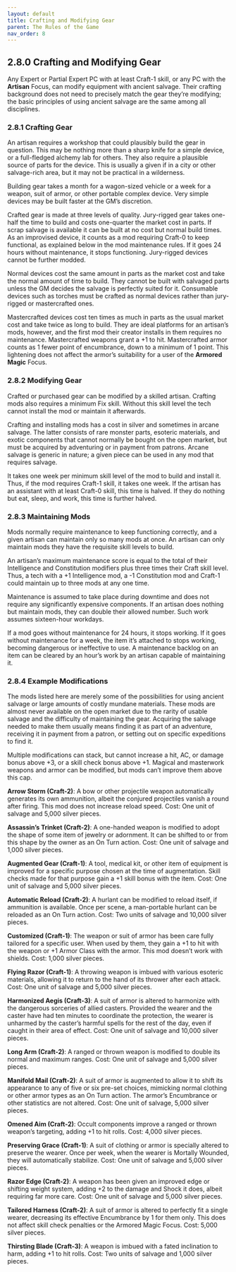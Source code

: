 ```yaml
---
layout: default
title: Crafting and Modifying Gear
parent: The Rules of the Game
nav_order: 8
---
```


## 2.8.0 Crafting and Modifying Gear

Any Expert or Partial Expert PC with at least Craft-1 skill, or any PC with the **Artisan** Focus, can modify equipment with ancient salvage.
Their crafting background does not need to precisely match the gear they’re modifying; the basic principles of using ancient salvage are the same among all disciplines.

### 2.8.1 Crafting Gear

An artisan requires a workshop that could plausibly build the gear in question.
This may be nothing more than a sharp knife for a simple device, or a full-fledged alchemy lab for others.
They also require a plausible source of parts for the device.
This is usually a given if in a city or other salvage-rich area, but it may not be practical in a wilderness.

Building gear takes a month for a wagon-sized vehicle or a week for a weapon, suit of armor, or other portable complex device.
Very simple devices may be built faster at the GM’s discretion.

Crafted gear is made at three levels of quality.
Jury-rigged gear takes one-half the time to build and costs one-quarter the market cost in parts.
If scrap salvage is available it can be built at no cost but normal build times.
As an improvised device, it counts as a mod requiring Craft-0 to keep functional, as explained below in the mod maintenance rules.
If it goes 24 hours without maintenance, it stops functioning.
Jury-rigged devices cannot be further modded.

Normal devices cost the same amount in parts as the market cost and take the normal amount of time to build.
They cannot be built with salvaged parts unless the GM decides the salvage is perfectly suited for it.
Consumable devices such as torches must be crafted as normal devices rather than jury-rigged or mastercrafted ones.

Mastercrafted devices cost ten times as much in parts as the usual market cost and take twice as long to build.
They are ideal platforms for an artisan’s mods, however, and the first mod their creator installs in them requires no maintenance.
Mastercrafted weapons grant a +1 to hit.
Mastercrafted armor counts as 1 fewer point of encumbrance, down to a minimum of 1 point.
This lightening does not affect the armor’s suitability for a user of the **Armored Magic** Focus.

### 2.8.2 Modifying Gear

Crafted or purchased gear can be modified by a skilled artisan.
Crafting mods also requires a minimum Fix skill.
Without this skill level the tech cannot install the mod or maintain it afterwards.

Crafting and installing mods has a cost in silver and sometimes in arcane salvage.
The latter consists of rare monster parts, esoteric materials, and exotic components that cannot normally be bought on the open market, but must be acquired by adventuring or in payment from patrons.
Arcane salvage is generic in nature; a given piece can be used in any mod that requires salvage.

It takes one week per minimum skill level of the mod to build and install it.
Thus, if the mod requires Craft-1 skill, it takes one week.
If the artisan has an assistant with at least Craft-0 skill, this time is halved.
If they do nothing but eat, sleep, and work, this time is further halved.

### 2.8.3 Maintaining Mods

Mods normally require maintenance to keep functioning correctly, and a given artisan can maintain only so many mods at once.
An artisan can only maintain mods they have the requisite skill levels to build.

An artisan’s maximum maintenance score is equal to the total of their Intelligence and Constitution modifiers plus three times their Craft skill level.
Thus, a tech with a +1 Intelligence mod, a -1 Constitution mod and Craft-1 could maintain up to three mods at any one time.

Maintenance is assumed to take place during downtime and does not require any significantly expensive components.
If an artisan does nothing but maintain mods, they can double their allowed number.
Such work assumes sixteen-hour workdays.

If a mod goes without maintenance for 24 hours, it stops working.
If it goes without maintenance for a week, the item it’s attached to stops working, becoming dangerous or ineffective to use.
A maintenance backlog on an item can be cleared by an hour’s work by an artisan capable of maintaining it.

### 2.8.4 Example Modifications

The mods listed here are merely some of the possibilities for using ancient salvage or large amounts of costly mundane materials.
These mods are almost never available on the open market due to the rarity of usable salvage and the difficulty of maintaining the gear.
Acquiring the salvage needed to make them usually means finding it as part of an adventure, receiving it in payment from a patron, or setting out on specific expeditions to find it.

Multiple modifications can stack, but cannot increase a hit, AC, or damage bonus above +3, or a skill check bonus above +1.
Magical and masterwork weapons and armor can be modified, but mods can’t improve them above this cap.

**Arrow Storm (Craft-2)**: A bow or other projectile weapon automatically generates its own ammunition, albeit the conjured projectiles vanish a round after firing.
This mod does not increase reload speed.
Cost: One unit of salvage and 5,000 silver pieces.

**Assassin’s Trinket (Craft-2)**: A one-handed weapon is modified to adopt the shape of some item of jewelry or adornment.
It can be shifted to or from this shape by the owner as an On Turn action.
Cost: One unit of salvage and 1,000 silver pieces.

**Augmented Gear (Craft-1)**: A tool, medical kit, or other item of equipment is improved for a specific purpose chosen at the time of augmentation.
Skill checks made for that purpose gain a +1 skill bonus with the item.
Cost: One unit of salvage and 5,000 silver pieces.

**Automatic Reload (Craft-2)**: A hurlant can be modified to reload itself, if ammunition is available.
Once per scene, a man-portable hurlant can be reloaded as an On Turn action.
Cost: Two units of salvage and 10,000 silver pieces.

**Customized (Craft-1)**: The weapon or suit of armor has been care fully tailored for a specific user.
When used by them, they gain a +1 to hit with the weapon or +1 Armor Class with the armor.
This mod doesn’t work with shields.
Cost: 1,000 silver pieces.

**Flying Razor (Craft-1)**: A throwing weapon is imbued with various esoteric materials, allowing it to return to the hand of its thrower after each attack.
Cost: One unit of salvage and 5,000 silver pieces.

**Harmonized Aegis (Craft-3)**: A suit of armor is altered to harmonize with the dangerous sorceries of allied casters.
Provided the wearer and the caster have had ten minutes to coordinate the protection, the wearer is unharmed by the caster’s harmful spells for the rest of the day, even if caught in their area of effect.
Cost: One unit of salvage and 10,000 silver pieces.

**Long Arm (Craft-2)**: A ranged or thrown weapon is modified to double its normal and maximum ranges.
Cost: One unit of salvage and 5,000 silver pieces.

**Manifold Mail (Craft-2)**: A suit of armor is augmented to allow it to shift its appearance to any of five or six pre-set choices, mimicking normal clothing or other armor types as an On Turn action.
The armor’s Encumbrance or other statistics are not altered.
Cost: One unit of salvage, 5,000 silver pieces.

**Omened Aim (Craft-2)**: Occult components improve a ranged or thrown weapon’s targeting, adding +1 to hit rolls.
Cost: 4,000 silver pieces.

**Preserving Grace (Craft-1)**: A suit of clothing or armor is specially altered to preserve the wearer.
Once per week, when the wearer is Mortally Wounded, they will automatically stabilize.
Cost: One unit of salvage and 5,000 silver pieces.

**Razor Edge (Craft-2)**: A weapon has been given an improved edge or shifting weight system, adding +2 to the damage and Shock it does, albeit requiring far more care.
Cost: One unit of salvage and 5,000 silver pieces.

**Tailored Harness (Craft-2)**: A suit of armor is altered to perfectly fit a single wearer, decreasing its effective Encumbrance by 1 for them only.
This does not affect skill check penalties or the Armored Magic Focus.
Cost: 5,000 silver pieces.

**Thirsting Blade (Craft-3)**: A weapon is imbued with a fated inclination to harm, adding +1 to hit rolls.
Cost: Two units of salvage and 1,000 silver pieces.
